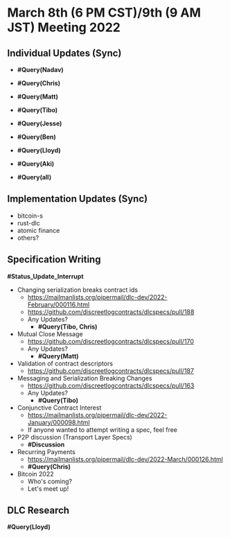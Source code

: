 # March 8th (6 PM CST)/9th (9 AM JST) Meeting 2022

## Individual Updates (Sync)

* **#Query(Nadav)**

* **#Query(Chris)**

* **#Query(Matt)**

* **#Query(Tibo)**

* **#Query(Jesse)**

* **#Query(Ben)**

* **#Query(Lloyd)**

* **#Query(Aki)**

* **#Query(all)**

## Implementation Updates (Sync)

* bitcoin-s
* rust-dlc
* atomic finance
* others?

## Specification Writing

**#Status_Update_Interrupt**

* Changing serialization breaks contract ids
  * https://mailmanlists.org/pipermail/dlc-dev/2022-February/000116.html
  * https://github.com/discreetlogcontracts/dlcspecs/pull/188
  * Any Updates?
    * **#Query(Tibo, Chris)**
* Mutual Close Message
  * https://github.com/discreetlogcontracts/dlcspecs/pull/170
  * Any Updates?
    * **#Query(Matt)**
* Validation of contract descriptors
  * https://github.com/discreetlogcontracts/dlcspecs/pull/187
* Messaging and Serialization Breaking Changes
  * https://github.com/discreetlogcontracts/dlcspecs/pull/163
  * Any Updates?
    * **#Query(Tibo)**
* Conjunctive Contract Interest
  * https://mailmanlists.org/pipermail/dlc-dev/2022-January/000098.html
  * If anyone wanted to attempt writing a spec, feel free
* P2P discussion (Transport Layer Specs)
  * **#Discussion**
* Recurring Payments
  * https://mailmanlists.org/pipermail/dlc-dev/2022-March/000126.html
  * **#Query(Chris)**
* Bitcoin 2022
  * Who's coming?
  * Let's meet up!

## DLC Research

**#Query(Lloyd)**